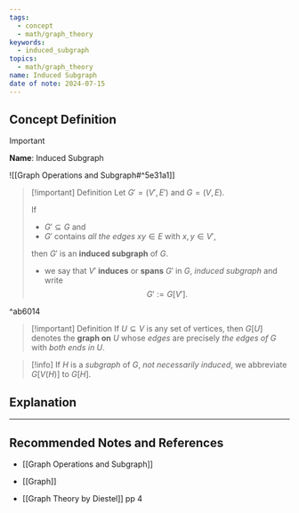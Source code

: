 ```yaml
---
tags:
  - concept
  - math/graph_theory
keywords:
  - induced_subgraph
topics:
  - math/graph_theory
name: Induced Subgraph
date of note: 2024-07-15
---
```


## Concept Definition

>[!important]
>**Name**: Induced Subgraph

![[Graph Operations and Subgraph#^5e31a1]]

>[!important] Definition
>Let $G' = (V', E')$ and $G = (V, E)$.
>
>If 
>- $G' \subseteq G$ and 
>- $G'$ contains *all the edges* $xy\in E$ with $x,y \in V'$, 
>
>then $G'$ is an **induced subgraph** of $G$. 
>
>- we say that $V'$ **induces** or **spans** $G'$ in $G$, *induced subgraph* and write $$G' := G[V'].$$

^ab6014


>[!important] Definition
>If $U \subseteq V$ is any set of vertices, then $G[U]$ denotes the **graph on** $U$ whose *edges* are precisely *the edges of* $G$ with *both ends in* $U.$

>[!info]
>If $H$ is a *subgraph* of $G$, *not necessarily induced*, we abbreviate $G[V(H)]$ to $G[H]$.



## Explanation





-----------
##  Recommended Notes and References


- [[Graph Operations and Subgraph]]
- [[Graph]]

- [[Graph Theory by Diestel]] pp 4